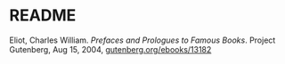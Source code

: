 # README

Eliot, Charles William. _Prefaces and Prologues to Famous Books_.
    Project Gutenberg, Aug 15, 2004, [gutenberg.org/ebooks/13182](https://www.gutenberg.org/ebooks/13182)
